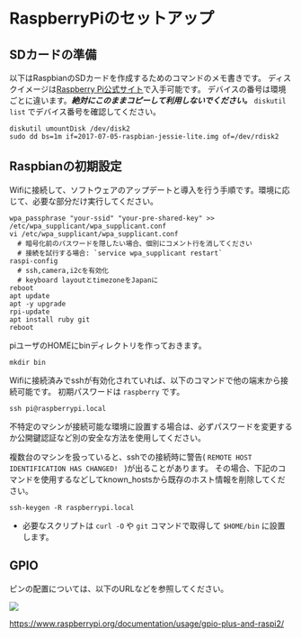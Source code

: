# RaspberryPiのセットアップ

## SDカードの準備
以下はRaspbianのSDカードを作成するためのコマンドのメモ書きです。
ディスクイメージは<a href="https://www.raspberrypi.org/downloads/raspbian/">Raspberry Pi公式サイト</a>で入手可能です。
デバイスの番号は環境ごとに違います。***絶対にこのままコピーして利用しないでください。*** `diskutil list` でデバイス番号を確認してください。

```
diskutil umountDisk /dev/disk2
sudo dd bs=1m if=2017-07-05-raspbian-jessie-lite.img of=/dev/rdisk2
```

## Raspbianの初期設定
Wifiに接続して、ソフトウェアのアップデートと導入を行う手順です。環境に応じて、必要な部分だけ実行してください。

```
wpa_passphrase "your-ssid" "your-pre-shared-key" >> /etc/wpa_supplicant/wpa_supplicant.conf
vi /etc/wpa_supplicant/wpa_supplicant.conf
  # 暗号化前のパスワードを隠したい場合、個別にコメント行を消してください
  # 接続を試行する場合: `service wpa_supplicant restart`
raspi-config
  # ssh,camera,i2cを有効化
  # keyboard layoutとtimezoneをJapanに
reboot
apt update
apt -y upgrade
rpi-update
apt install ruby git
reboot
```

piユーザのHOMEにbinディレクトリを作っておきます。
```
mkdir bin
```

Wifiに接続済みでsshが有効化されていれば、以下のコマンドで他の端末から接続可能です。
初期パスワードは `raspberry` です。

```
ssh pi@raspberrypi.local
```

不特定のマシンが接続可能な環境に設置する場合は、必ずパスワードを変更するか公開鍵認証など別の安全な方法を使用してください。

複数台のマシンを扱っていると、sshでの接続時に警告( `REMOTE HOST IDENTIFICATION HAS CHANGED! ` )が出ることがあります。
その場合、下記のコマンドを使用するなどしてknown_hostsから既存のホスト情報を削除してください。

```
ssh-keygen -R raspberrypi.local
```

- 必要なスクリプトは `curl -O` や `git` コマンドで取得して `$HOME/bin` に設置します。

## GPIO
ピンの配置については、以下のURLなどを参照してください。

<img src="/physical-pin-numbers.png" class="img img-responsive"/>

<https://www.raspberrypi.org/documentation/usage/gpio-plus-and-raspi2/>
